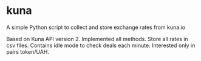 # kuna
A simple Python script to collect and store exchange rates from kuna.io

Based on Kuna API version 2. Implemented all methods. Store all rates in csv
files. Contains idle mode to check deals each minute. Interested only in pairs
token/UAH.
